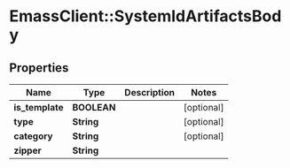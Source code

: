 # EmassClient::SystemIdArtifactsBody

## Properties
Name | Type | Description | Notes
------------ | ------------- | ------------- | -------------
**is_template** | **BOOLEAN** |  | [optional] 
**type** | **String** |  | [optional] 
**category** | **String** |  | [optional] 
**zipper** | **String** |  | 

